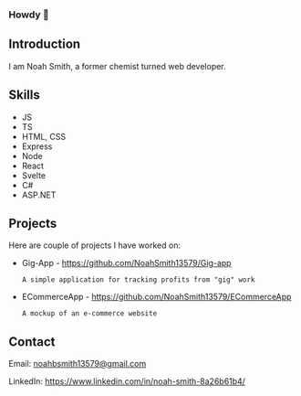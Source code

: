 ### Howdy 👋

## Introduction

I am Noah Smith, a former chemist turned web developer.

## Skills

- JS
- TS
- HTML, CSS
- Express
- Node
- React
- Svelte
- C#
- ASP.NET

## Projects

Here are couple of projects I have worked on:

- Gig-App - https://github.com/NoahSmith13579/Gig-app

      A simple application for tracking profits from "gig" work

- ECommerceApp - https://github.com/NoahSmith13579/ECommerceApp

      A mockup of an e-commerce website

## Contact

Email: noahbsmith13579@gmail.com

LinkedIn: https://www.linkedin.com/in/noah-smith-8a26b61b4/
